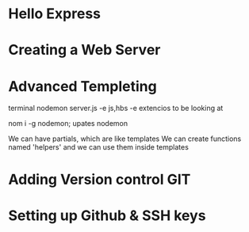 # Hello Express

# Creating a Web Server

# Advanced Templeting
terminal
nodemon server.js -e js,hbs
-e  extencios to be looking at

nom i -g nodemon; upates nodemon

We can have partials, which are like templates
We can create functions named 'helpers' and we can use them inside templates 


# Adding Version control GIT

# Setting up Github & SSH keys